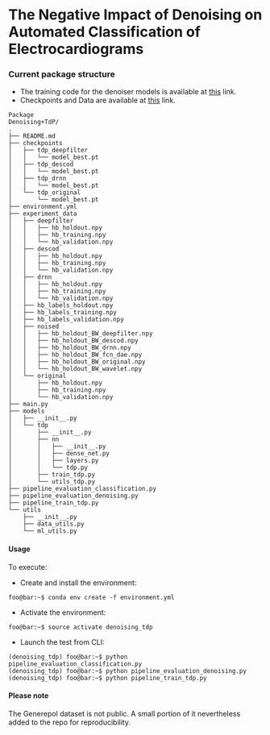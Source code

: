 # The Negative Impact of Denoising on Automated Classification of Electrocardiograms

### Current package structure
- The training code for the denoiser models is available at <a href="https://github.com/fperdigon/DeepFilter/tree/master">this</a> link. 
- Checkpoints and Data are available at <a href="https://drive.google.com/drive/folders/16XtygGtbCxZDFU0l9iQT8J-bLR_mp7LX?usp=sharing">this</a> link.
```
Package
Denoising+TdP/
.
├── README.md
├── checkpoints
│   ├── tdp_deepfilter
│   │   └── model_best.pt
│   ├── tdp_descod
│   │   └── model_best.pt
│   ├── tdp_drnn
│   │   └── model_best.pt
│   └── tdp_original
│       └── model_best.pt
├── environment.yml
├── experiment_data
│   ├── deepfilter
│   │   ├── hb_holdout.npy
│   │   ├── hb_training.npy
│   │   └── hb_validation.npy
│   ├── descod
│   │   ├── hb_holdout.npy
│   │   ├── hb_training.npy
│   │   └── hb_validation.npy
│   ├── drnn
│   │   ├── hb_holdout.npy
│   │   ├── hb_training.npy
│   │   └── hb_validation.npy
│   ├── hb_labels_holdout.npy
│   ├── hb_labels_training.npy
│   ├── hb_labels_validation.npy
│   ├── noised
│   │   ├── hb_holdout_BW_deepfilter.npy
│   │   ├── hb_holdout_BW_descod.npy
│   │   ├── hb_holdout_BW_drnn.npy
│   │   ├── hb_holdout_BW_fcn_dae.npy
│   │   ├── hb_holdout_BW_original.npy
│   │   └── hb_holdout_BW_wavelet.npy
│   └── original
│       ├── hb_holdout.npy
│       ├── hb_training.npy
│       └── hb_validation.npy
├── main.py
├── models
│   ├── __init__.py
│   └── tdp
│       ├── __init__.py
│       ├── nn
│       │   ├── __init__.py
│       │   ├── dense_net.py
│       │   ├── layers.py
│       │   └── tdp.py
│       ├── train_tdp.py
│       └── utils_tdp.py
├── pipeline_evaluation_classification.py
├── pipeline_evaluation_denoising.py
├── pipeline_train_tdp.py
└── utils
    ├── __init__.py
    ├── data_utils.py
    └── ml_utils.py
```

#### Usage

To execute:
- Create and install the environment:
```console
foo@bar:~$ conda env create -f environment.yml
```
- Activate the environment:
```console
foo@bar:~$ source activate denoising_tdp
```
- Launch the test from CLI:
```console
(denoising_tdp) foo@bar:~$ python pipeline_evaluation_classification.py 
(denoising_tdp) foo@bar:~$ python pipeline_evaluation_denoising.py
(denoising_tdp) foo@bar:~$ python pipeline_train_tdp.py
```
#### Please note
The Generepol dataset is not public. A small portion of it nevertheless added to the repo for reproducibility.







